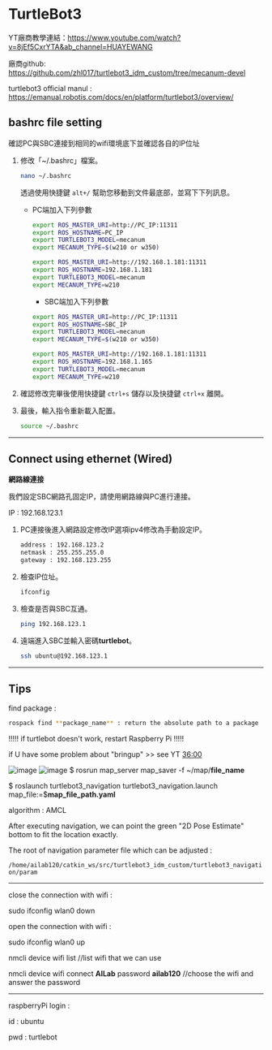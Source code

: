 # TurtleBot3

YT廠商教學連結：https://www.youtube.com/watch?v=8jEf5CxrYTA&ab_channel=HUAYEWANG

廠商github: https://github.com/zhl017/turtlebot3_idm_custom/tree/mecanum-devel

turtlebot3 official manul : https://emanual.robotis.com/docs/en/platform/turtlebot3/overview/


## **bashrc file setting**
確認PC與SBC連接到相同的wifi環境底下並確認各自的IP位址
1. 修改「~/.bashrc」檔案。

   ```bash
   nano ~/.bashrc
   ```
   透過使用快捷鍵 `alt+/` 幫助您移動到文件最底部，並寫下下列訊息。

   * PC端加入下列參數
     ```bash
     export ROS_MASTER_URI=http://PC_IP:11311
     export ROS_HOSTNAME=PC_IP
     export TURTLEBOT3_MODEL=mecanum
     export MECANUM_TYPE=$(w210 or w350)
     ```
     ```bash
     export ROS_MASTER_URI=http://192.168.1.181:11311
     export ROS_HOSTNAME=192.168.1.181
     export TURTLEBOT3_MODEL=mecanum
     export MECANUM_TYPE=w210
     ```
     * SBC端加入下列參數
     ```bash
     export ROS_MASTER_URI=http://PC_IP:11311
     export ROS_HOSTNAME=SBC_IP
     export TURTLEBOT3_MODEL=mecanum
     export MECANUM_TYPE=$(w210 or w350)
     ```
     ```bash
     export ROS_MASTER_URI=http://192.168.1.181:11311
     export ROS_HOSTNAME=192.168.1.165
     export TURTLEBOT3_MODEL=mecanum
     export MECANUM_TYPE=w210
     ```
2. 確認修改完畢後使用快捷鍵 `ctrl+s` 儲存以及快捷鍵 `ctrl+x` 離開。
3. 最後，輸入指令重新載入配置。
   ```bash
   source ~/.bashrc
   ```
---

## **Connect using ethernet (Wired)**

**網路線連接**

我們設定SBC網路孔固定IP，請使用網路線與PC進行連接。

IP : 192.168.123.1

1. PC連接後進入網路設定修改IP選項ipv4修改為手動設定IP。
   ```bash
   address : 192.168.123.2
   netmask : 255.255.255.0
   gateway : 192.168.123.255
   ```
2. 檢查IP位址。
   ```bash
   ifconfig
   ```
   
3. 檢查是否與SBC互通。
   ```bash
   ping 192.168.123.1
   ```
   
4. 遠端進入SBC並輸入密碼**turtlebot**。
   ```bash
   ssh ubuntu@192.168.123.1
   ```
---
## **Tips**

find package : 
```bash
rospack find **package_name** : return the absolute path to a package
```

!!!!!   if turtlebot doesn't work, restart Raspberry Pi   !!!!!

if U have some problem about "bringup" >> see YT [36:00](https://youtu.be/8jEf5CxrYTA?t=2163)

![image](https://github.com/HuaYeWang/TurtleBot3/assets/110366807/3d98677a-c2d6-4623-83ee-698863ceb8e2)
![image](https://github.com/HuaYeWang/TurtleBot3/assets/110366807/79cf9371-5654-4070-839f-bdd556ad0182)
$ rosrun map_server map_saver -f ~/map/**file_name**

$ roslaunch turtlebot3_navigation turtlebot3_navigation.launch map_file:=$**map_file_path.yaml**

algorithm : AMCL

After executing navigation, we can point the green "2D Pose Estimate" bottom to fit the location exactly.

The root of navigation parameter file which can be adjusted :

`
/home/ailab120/catkin_ws/src/turtlebot3_idm_custom/turtlebot3_navigation/param
`

---

close the connection with wifi :

sudo ifconfig wlan0 down

open the connection with wifi :

sudo ifconfig wlan0 up

nmcli device wifi list //list wifi that we can use

nmcli device wifi connect **AILab** password **ailab120**  //choose the wifi and answer the password

---
raspberryPi login : 

id : ubuntu

pwd : turtlebot
